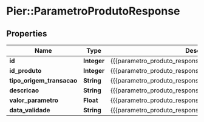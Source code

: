 # Pier::ParametroProdutoResponse

## Properties
Name | Type | Description | Notes
------------ | ------------- | ------------- | -------------
**id** | **Integer** | {{{parametro_produto_response_id_value}}} | 
**id_produto** | **Integer** | {{{parametro_produto_response_id_produto_value}}} | 
**tipo_origem_transacao** | **String** | {{{parametro_produto_response_tipo_origem_transacao_value}}} | 
**descricao** | **String** | {{{parametro_produto_response_descricao_value}}} | 
**valor_parametro** | **Float** | {{{parametro_produto_response_valor_parametro_value}}} | 
**data_validade** | **String** | {{{parametro_produto_response_data_validade_value}}} | 


